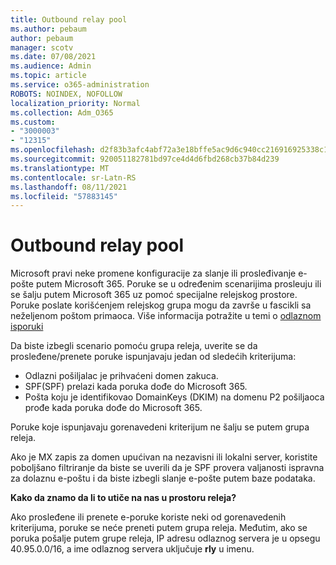 ```yaml
---
title: Outbound relay pool
ms.author: pebaum
author: pebaum
manager: scotv
ms.date: 07/08/2021
ms.audience: Admin
ms.topic: article
ms.service: o365-administration
ROBOTS: NOINDEX, NOFOLLOW
localization_priority: Normal
ms.collection: Adm_O365
ms.custom:
- "3000003"
- "12315"
ms.openlocfilehash: d2f83b3afc4abf72a3e18bffe5ac9d6c940cc216916925338c18f0fb8a39948a
ms.sourcegitcommit: 920051182781bd97ce4d4d6fbd268cb37b84d239
ms.translationtype: MT
ms.contentlocale: sr-Latn-RS
ms.lasthandoff: 08/11/2021
ms.locfileid: "57883145"
---
```

# <a name="outbound-relay-pool"></a>Outbound relay pool

Microsoft pravi neke promene konfiguracije za slanje ili prosleđivanje e-pošte putem Microsoft 365. Poruke se u određenim scenarijima prosleuju ili se šalju putem Microsoft 365 uz pomoć specijalne relejskog prostore. Poruke poslate korišćenjem relejskog grupa mogu da završe u fascikli sa neželjenom poštom primaoca. Više informacija potražite u temi o [odlaznom isporuki](https://docs.microsoft.com/microsoft-365/security/office-365-security/high-risk-delivery-pool-for-outbound-messages#relay-pool)

Da biste izbegli scenario pomoću grupa releja, uverite se da prosleđene/prenete poruke ispunjavaju jedan od sledećih kriterijuma:

- Odlazni pošiljalac je prihvaćeni domen zakuca.
- SPF(SPF) prelazi kada poruka dođe do Microsoft 365.
- Pošta koju je identifikovao DomainKeys (DKIM) na domenu P2 pošiljaoca prođe kada poruka dođe do Microsoft 365.
 
Poruke koje ispunjavaju gorenavedeni kriterijum ne šalju se putem grupa releja.

Ako je MX zapis za domen upućivan na nezavisni ili lokalni server, koristite poboljšano filtriranje da biste se uverili da je SPF provera valjanosti ispravna za dolaznu e-poštu i da biste izbegli slanje e-pošte putem baze podataka.

**Kako da znamo da li to utiče na nas u prostoru releja?**

Ako prosleđene ili prenete e-poruke koriste neki od gorenavedenih kriterijuma, poruke se neće preneti putem grupa releja. Međutim, ako se poruka pošalje putem grupe releja, IP adresu odlaznog servera je u opsegu 40.95.0.0/16, a ime odlaznog servera uključuje **rly** u imenu.

